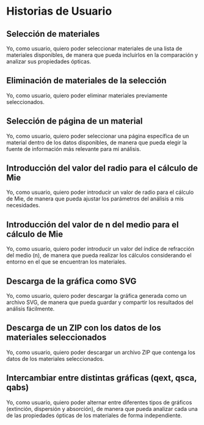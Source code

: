 # Historias de Usuario

## Selección de materiales
Yo, como usuario, quiero poder seleccionar materiales de una lista de materiales disponibles, 
de manera que pueda incluirlos en la comparación y analizar sus propiedades ópticas.

## Eliminación de materiales de la selección
Yo, como usuario, quiero poder eliminar materiales previamente seleccionados.

## Selección de página de un material
Yo, como usuario, quiero poder seleccionar una página específica de un material dentro de los datos disponibles,
de manera que pueda elegir la fuente de información más relevante para mi análisis.

## Introducción del valor del radio para el cálculo de Mie
Yo, como usuario, quiero poder introducir un valor de radio para el cálculo de Mie, 
de manera que pueda ajustar los parámetros del análisis a mis necesidades.

## Introducción del valor de n del medio para el cálculo de Mie
Yo, como usuario, quiero poder introducir un valor del índice de refracción del medio (n), 
de manera que pueda realizar los cálculos considerando el entorno en el que se encuentran los materiales.

## Descarga de la gráfica como SVG
Yo, como usuario, quiero poder descargar la gráfica generada como un archivo SVG, 
de manera que pueda guardar y compartir los resultados del análisis fácilmente.

## Descarga de un ZIP con los datos de los materiales seleccionados
Yo, como usuario, quiero poder descargar un archivo ZIP que contenga los datos de los materiales seleccionados.

## Intercambiar entre distintas gráficas (qext, qsca, qabs)
Yo, como usuario, quiero poder alternar entre diferentes tipos de gráficos (extinción, dispersión y absorción), 
de manera que pueda analizar cada una de las propiedades ópticas de los materiales de forma independiente.
